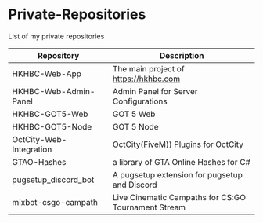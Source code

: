 # Private-Repositories
List of my private repositories

Repository | Description
------------ | -------------
HKHBC-Web-App | The main project of https://hkhbc.com
HKHBC-Web-Admin-Panel | Admin Panel for Server Configurations
HKHBC-GOT5-Web | GOT 5 Web
HKHBC-GOT5-Node | GOT 5 Node
OctCity-Web-Integration | OctCity(FiveM)) Plugins for OctCity
GTAO-Hashes | a library of GTA Online Hashes for C#
pugsetup_discord_bot | A pugsetup extension for pugsetup and Discord
mixbot-csgo-campath | Live Cinematic Campaths for CS:GO Tournament Stream
